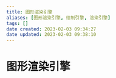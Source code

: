 ```yaml
---
title: 图形渲染引擎
aliases: [图形渲染引擎, 绘制引擎, 渲染引擎]
tags: []
date created: 2023-02-03 09:34:27
date updated: 2023-02-03 09:38:10
---
```


# 图形渲染引擎
